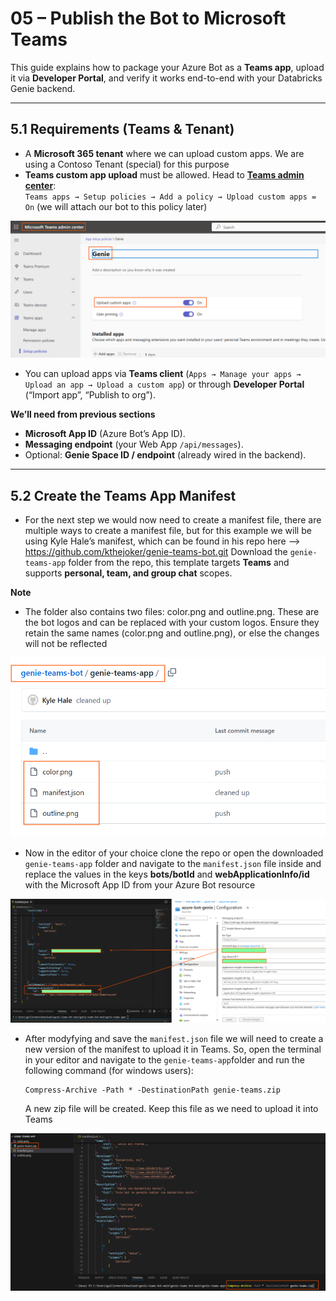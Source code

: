 # 05 – Publish the Bot to Microsoft Teams

This guide explains how to package your Azure Bot as a **Teams app**, upload it via **Developer Portal**, and verify it works end-to-end with your Databricks Genie backend. 

---

## 5.1 Requirements (Teams & Tenant)

- A **Microsoft 365 tenant** where we can upload custom apps. We are using a Contoso Tenant (special) for this purpose 
- **Teams custom app upload** must be allowed. Head to **[Teams admin center](https://admin.teams.microsoft.com/)**:  
  `Teams apps → Setup policies → Add a policy → Upload custom apps = On` (we will attach our bot to this policy later)

![Genie](img/teams1.png)
  
- You can upload apps via **Teams client** (`Apps → Manage your apps → Upload an app → Upload a custom app`) or through **Developer Portal** (“Import app”, “Publish to org”). 


**We’ll need from previous sections**
- **Microsoft App ID** (Azure Bot’s App ID).
- **Messaging endpoint** (your Web App `/api/messages`).
- Optional: **Genie Space ID / endpoint** (already wired in the backend).

---


## 5.2 Create the Teams App Manifest

- For the next step we would now need to create a manifest file, there are multiple ways to create a manifest file, but for this example we will be using 
  Kyle Hale’s manifest, which can be found in his repo here --> https://github.com/kthejoker/genie-teams-bot.git
  Download the `genie-teams-app` folder from the repo, this template targets **Teams** and supports **personal, team, and group chat** scopes.

**Note**

- The folder also contains two files: color.png and outline.png. These are the bot logos and can be replaced with your custom logos. Ensure they retain the same names (color.png and outline.png), or else the changes will not be reflected

![Genie](img/teams2.png)


- Now in the editor of your choice clone the repo or open the downloaded `genie-teams-app` folder and navigate to the `manifest.json` file inside and replace the values in the keys **bots/botId** and **webApplicationInfo/id** with the Microsoft App ID from your Azure Bot resource

![Genie](img/teams3.png)


- After modyfying and save the `manifest.json` file we will need to create a new version of the manifest to upload it in Teams. So, open the terminal in your editor and navigate to the `genie-teams-app`folder and run the    following command (for windows users):

  ```
  Compress-Archive -Path * -DestinationPath genie-teams.zip
  
  ```

  A new zip file will be created. Keep this file as we need to upload it into Teams

![Genie](img/teams4.png)
  
